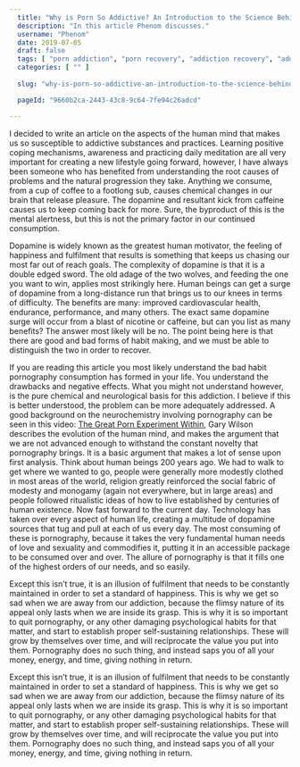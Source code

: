 ```yaml
---
  title: "Why is Porn So Addictive? An Introduction to the Science Behind the Habit"
  description: "In this article Phenom discusses."
  username: "Phenom" 
  date: 2019-07-05
  draft: false
  tags: [ "porn addiction", "porn recovery", "addiction recovery", "addiction", "awareness", "nofap", "neverfap", "neverfap deluxe" ]
  categories: [ "" ]
  
  slug: "why-is-porn-so-addictive-an-introduction-to-the-science-behind-the-habit"

  pageId: "9660b2ca-2443-43c8-9c64-7fe94c26adcd"

---
```


I decided to write an article on the aspects of the human mind that makes us so susceptible to addictive substances and practices. Learning positive coping mechanisms, awareness and practicing daily meditation are all very important for creating a new lifestyle going forward, however, I have always been someone who has benefited from understanding the root causes of problems and the natural progression they take. Anything we consume, from a cup of coffee to a footlong sub, causes chemical changes in our brain that release pleasure. The dopamine and resultant kick from caffeine causes us to keep coming back for more. Sure, the  byproduct of this is the mental alertness, but this is not the primary factor in our continued consumption. 

Dopamine is widely known as the greatest human motivator, the feeling of happiness and fulfilment that results is something that keeps us chasing our most far out of reach goals. The complexity of dopamine is that it is a double edged sword. The old adage of the two wolves, and feeding the one you want to win, applies most strikingly here. Human beings can get a surge of dopamine from a long-distance run that brings us to our knees in terms of difficulty. The benefits are many: improved cardiovascular health, endurance, performance, and many others. The exact same dopamine surge will occur from a blast of nicotine or caffeine, but can you list as many  benefits? The answer most likely will be no. The point being here is that there are good and bad forms of habit making, and we must be able to distinguish the two in order to recover. 

If you are reading this article you most likely understand the bad habit pornography consumption has formed in your life. You understand the drawbacks and negative effects. What you might not understand however, is the pure chemical and neurological basis for this addiction. I believe if this is better understood, the problem can be more adequately addressed. A good  background on the neurochemistry involving pornography can be seen in this video: <a class="link" href="https://www.youtube.com/watch?v=wSF82AwSDiU">The Great Porn Experiment Within</a>, Gary Wilson describes the evolution of the human mind, and makes the argument that we are not advanced enough to withstand the constant novelty that  pornography brings. It is a basic argument that makes a lot of sense upon first analysis. Think about human beings 200 years ago. We had to walk to get where we wanted to go,  people were generally more modestly clothed in most areas of the world, religion greatly reinforced the social fabric of modesty and monogamy (again not everywhere, but in large areas) and people followed ritualistic ideas of how to live established by centuries of human existence. Now fast forward to the current day. Technology has taken over every aspect of human life, creating a multitude of dopamine sources that tug and pull at each of us every day. The most consuming of these is pornography, because it takes the very fundamental human needs of love and sexuality and commodifies it, putting it in an accessible package to be consumed over and over. The allure of pornography is that it fills one of the highest orders of our needs, and so easily.

Except this isn’t true, it is an illusion of fulfilment that needs to be constantly maintained in order to set a standard of happiness. This is why we get so sad when we are away from our addiction, because the flimsy nature of its appeal only lasts when we are inside its grasp. This is why it is so important to quit pornography, or any other damaging psychological habits for that matter, and start to establish proper self-sustaining relationships. These will grow by themselves over time, and will reciprocate the value you put into them. Pornography does no such thing, and instead saps you of all your money, energy, and time, giving nothing in return.

Except this isn’t true, it is an illusion of fulfilment that needs to be constantly maintained in order to set a standard of happiness. This is why we get so sad when we are away from our addiction, because the flimsy nature of its appeal only lasts when we are inside its grasp. This is why it is so important to quit pornography, or any other damaging psychological habits for that matter, and start to establish proper self-sustaining relationships. These will grow by themselves over time, and will reciprocate the value you put into them. Pornography does no such thing, and instead saps you of all your money, energy, and time, giving nothing in return.
